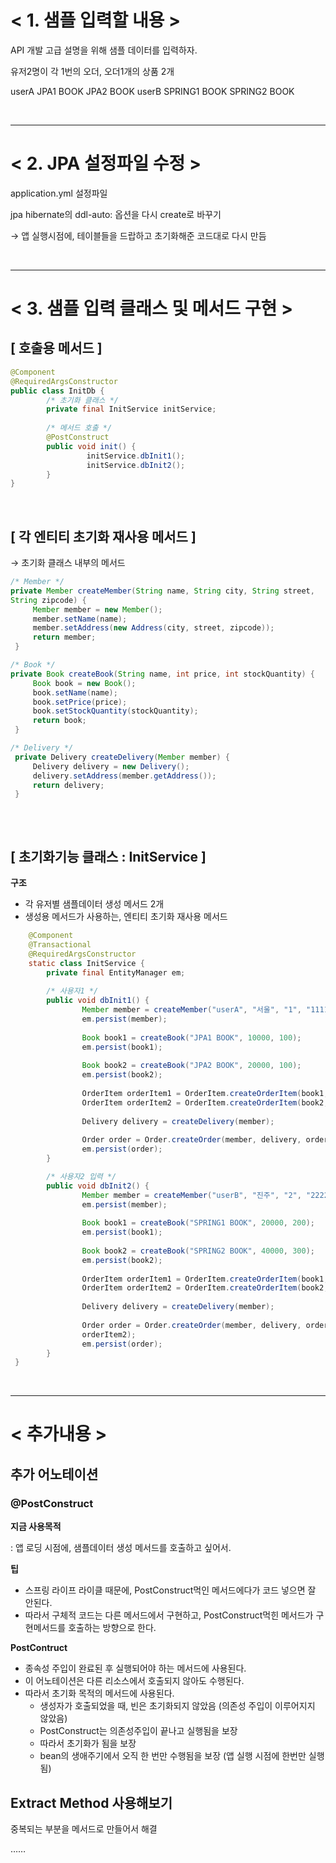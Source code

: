 # < 1. 샘플 입력할 내용 >

 API 개발 고급 설명을 위해 샘플 데이터를 입력하자.

유저2명이 각 1번의 오더, 오더1개의 상품 2개

userA
   JPA1 BOOK
   JPA2 BOOK
userB
   SPRING1 BOOK
   SPRING2 BOOK

</br>

---

# < 2. JPA 설정파일 수정 >

application.yml 설정파일

jpa hibernate의 ddl-auto: 옵션을 다시 create로 바꾸기

→ 앱 실행시점에, 테이블들을 드랍하고 초기화해준 코드대로 다시 만듬

</br>

---

# < 3. 샘플 입력 클래스 및 메서드 구현 >

## [ 호출용 메서드 ]

```java
@Component
@RequiredArgsConstructor
public class InitDb {
		/* 초기화 클래스 */
		private final InitService initService;
	
		/* 메서드 호출 */
		@PostConstruct
		public void init() {
				 initService.dbInit1();
				 initService.dbInit2();
		}
}
```

</br>

## [ 각 엔티티 초기화 재사용 메서드 ]

→ 초기화 클래스 내부의 메서드

```java
/* Member */
private Member createMember(String name, String city, String street,
String zipcode) {
	 Member member = new Member();
	 member.setName(name);
	 member.setAddress(new Address(city, street, zipcode));
	 return member;
 }

/* Book */
private Book createBook(String name, int price, int stockQuantity) {
	 Book book = new Book();
	 book.setName(name);
	 book.setPrice(price);
	 book.setStockQuantity(stockQuantity);
	 return book;
 }

/* Delivery */
 private Delivery createDelivery(Member member) {
	 Delivery delivery = new Delivery();
	 delivery.setAddress(member.getAddress());
	 return delivery;
 }
 
```

</br>

## [ 초기화기능 클래스 :  InitService ]

**구조**

- 각 유저별 샘플데이터 생성 메서드 2개
- 생성용 메서드가 사용하는, 엔티티 초기화 재사용 메서드

```java
	@Component
	@Transactional
	@RequiredArgsConstructor
	static class InitService {
		private final EntityManager em;
	
		/* 사용자1 */
		public void dbInit1() {
				Member member = createMember("userA", "서울", "1", "1111");
				em.persist(member);
		
				Book book1 = createBook("JPA1 BOOK", 10000, 100);
				em.persist(book1);
		
				Book book2 = createBook("JPA2 BOOK", 20000, 100);
				em.persist(book2);
		
				OrderItem orderItem1 = OrderItem.createOrderItem(book1, 10000, 1);
				OrderItem orderItem2 = OrderItem.createOrderItem(book2, 20000, 2);
		
				Delivery delivery = createDelivery(member);
	
				Order order = Order.createOrder(member, delivery, orderItem1, orderItem2);
				em.persist(order);
		}

		/* 사용자2 입력 */
		public void dbInit2() {
				Member member = createMember("userB", "진주", "2", "2222");
				em.persist(member);
				
				Book book1 = createBook("SPRING1 BOOK", 20000, 200);
				em.persist(book1);
				
				Book book2 = createBook("SPRING2 BOOK", 40000, 300);
				em.persist(book2);
				
				OrderItem orderItem1 = OrderItem.createOrderItem(book1, 20000, 3);
				OrderItem orderItem2 = OrderItem.createOrderItem(book2, 40000, 4);
				
				Delivery delivery = createDelivery(member);
				
				Order order = Order.createOrder(member, delivery, orderItem1,
				orderItem2);
				em.persist(order);
		}
 }
```

</br>

---

# < 추가내용  >

## 추가 어노테이션

### **@PostConstruct**

**지금 사용목적** 

:   앱 로딩 시점에, 샘플데이터 생성 메서드를 호출하고 싶어서.

**팁**

- 스프링 라이프 라이클 때문에, PostConstruct먹인 메서드에다가 코드 넣으면 잘 안된다.
- 따라서 구체적 코드는 다른 메서드에서 구현하고, PostConstruct먹힌 메서드가 구현메서드를 호출하는 방향으로 한다.

**PostContruct**

- 종속성 주입이 완료된 후 실행되어야 하는 메서드에 사용된다.
- 이 어노테이션은 다른 리소스에서 호출되지 않아도 수행된다.
- 따라서 초기화 목적의 메서드에 사용된다.
    - 생성자가 호출되었을 때, 빈은 초기화되지 않았음 (의존성 주입이 이루어지지 않았음)
    - PostConstruct는 의존성주입이 끝나고 실행됨을 보장
    - 따라서 초기화가 됨을 보장
    - bean의 생애주기에서 오직 한 번만 수행됨을 보장 (앱 실행 시점에 한번만 실행됨)

## Extract Method 사용해보기

중복되는 부분을 메서드로 만들어서 해결

……
